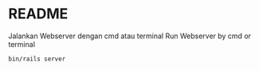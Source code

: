 # README

Jalankan Webserver dengan cmd atau terminal
Run Webserver by cmd or terminal
```
bin/rails server
```
